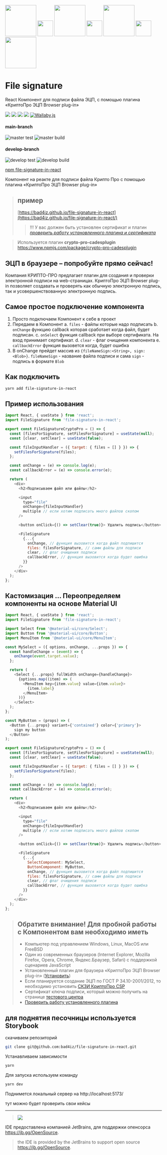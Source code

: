 [<img src="https://vitejs.dev/logo.svg"  width="100"/>](https://vitejs.dev/)
<img src="img/plus.png"  width="50"/>
[<img src="img/react.svg"  width="100"/>](https://react.dev/)
<img src="img/plus.png"  width="50"/>
[<img src="img/ts-logo-128.svg"  width="100"/>](https://www.typescriptlang.org/)
<img src="img/plus.png"  width="50"/>
[<img src="https://vitest.dev/logo.svg"  width="100"/>](https://vitest.dev/)

# File signature

React Компонент для подписи файла ЭЦП, с помощью плагина «КриптоПро ЭЦП Browser plug-in»

![](https://img.shields.io/npm/v/file-signature-in-react.svg)
![](https://img.shields.io/npm/dt/file-signature-in-react.svg)
![](https://img.shields.io/github/commit-activity/m/bad4iz/file-signature-in-react.svg)
![](https://img.shields.io/github/last-commit/bad4iz/file-signature-in-react.svg)
[![Wallaby.js](https://img.shields.io/badge/wallaby.js-configured-green.svg)](https://wallabyjs.com)

#### main-branch

![master test](https://github.com/bad4iz/file-signature-in-react/actions/workflows/test-branch.yml/badge.svg?branch=main)
![master build](https://github.com/bad4iz/file-signature-in-react/actions/workflows/build-branch.yml/badge.svg?branch=main)

#### develop-branch

![develop test](https://github.com/bad4iz/file-signature-in-react/actions/workflows/test-branch.yml/badge.svg?branch=develop)
![develop build](https://github.com/bad4iz/file-signature-in-react/actions/workflows/build-branch.yml/badge.svg?branch=develop)

[//]: # '[![Wallaby.js](https://img.shields.io/badge/wallaby.js-powered-blue.svg?style=for-the-badge&logo=github)](https://wallabyjs.com/oss/)'

[npm file-signature-in-react](https://www.npmjs.com/package/file-signature-in-react)

Компонент на реакте для подписи файла Крипто Про с помощью плагина «КриптоПро ЭЦП Browser plug-in»

> ## пример
>
> [https://bad4iz.github.io/file-signature-in-react](https://bad4iz.github.io/file-signature-in-react/)
>
> > !!! У вас должен быть установлен сертификат и плагин
> > _[проверить работу установленного плагина и сертификата](https://www.cryptopro.ru/sites/default/files/products/cades/demopage/simple.html)_

> Используется плагин **crypto-pro-cadesplugin** https://www.npmjs.com/package/crypto-pro-cadesplugin

## ЭЦП в браузере – попробуйте прямо сейчас!

Компания КРИПТО-ПРО предлагает плагин для создания и проверки электронной подписи на web-страницах.
КриптоПро ЭЦП Browser plug-in позволяет создавать и проверять как обычную электронную подпись, так и усовершенствованную электронную подпись.

## Самое простое подключение компонента

1. Просто подключаем Компонент к себе в проект
2. Передаем в Компонент
   a. `files` - файлы которые надо подписать
   b. `onChange` функцию callback которая сработает когда файл, будет подписан.
   c. `onSelect` функция callback при выборе сертификата. На вход принимает сертификат.
   d. `clear` - флаг очищения компонента
   e. `callbackError` функция вызовется когда, будет ошибка
3. В onChange прейдет массив из `{fileNameSign:<String>, sign:<Blob>}`. `fileNameSign` - название файла подписи и сама `sign` - подпись в формате `Blob`

## Как подключить

```bash
yarn add file-signature-in-react
```

## Пример использования

```js
import React, { useState } from 'react';
import FileSignature from 'file-signature-in-react';

export const FileSignatureCryptoPro = () => {
  const [filesForSignature, setFilesForSignature] = useState(null);
  const [clear, setClear] = useState(false);

  const fileInputHandler = ({ target: { files = [] } }) => {
    setFilesForSignature(files);
  };

  const onChange = (e) => console.log(e);
  const callbackError = (e) => console.error(e);

  return (
    <div>
      <h2>Подписываем файл или файлы</h2>

      <input
        type="file"
        onChange={fileInputHandler}
        multiple // если хотим подписать много файлов скопом
      />

      <button onClick={() => setClear(true)}> Удалить подпись</button>

      <FileSignature
        {...{
          onChange, // функция вызовится когда файл подпишится
          files: filesForSignature, // самм файлы для подписи
          clear, // флаг очищения подписи
          callbackError, // функция вызовится когда будет ошибка
        }}
      />
    </div>
  );
};
```

## Кастомизация ... Переопределяем компоненты на основе Material UI

```js
import React, { useState } from 'react';
import FileSignature from 'file-signature-in-react';

import Select from '@material-ui/core/Select';
import Button from '@material-ui/core/Button';
import MenuItem from '@material-ui/core/MenuItem';

const MySelect = ({ options, onChange, ...props }) => {
  const handleChange = (event) => {
    onChange(event.target.value);
  };

  return (
    <Select {...props} fullWidth onChange={handleChange}>
      {options.map((item) => (
        <MenuItem key={item.value} value={item.value}>
          {item.label}
        </MenuItem>
      ))}
    </Select>
  );
};

const MyButton = (props) => (
  <Button {...props} variant={'contained'} color={'primary'}>
    sign my button
  </Button>
);

export const FileSignatureCryptoPro = () => {
  const [filesForSignature, setFilesForSignature] = useState(null);
  const [clear, setClear] = useState(false);

  const fileInputHandler = ({ target: { files = [] } }) => {
    setFilesForSignature(files);
  };

  const onChange = (e) => console.log(e);
  const callbackError = (e) => console.error(e);

  return (
    <div>
      <h2>Подписываем файл или файлы</h2>

      <input
        type="file"
        onChange={fileInputHandler}
        multiple // если хотим подписать много файлов скопом
      />

      <button onClick={() => setClear(true)}> Удалить подпись</button>

      <FileSignature
        {...{
          SelectComponent: MySelect,
          ButtonComponent: MyButton,
          onChange, // функция вызовится когда файл подпишится
          files: filesForSignature, // самм файлы для подписи
          clear, // флаг очищения подписи
          callbackError, // функция вызовится когда будет ошибка
        }}
      />
    </div>
  );
};
```

> ## Обратите внимание! Для пробной работы с Компонентом вам необходимо иметь
>
> - Компьютер под управлением Windows, Linux, MacOS или FreeBSD
> - Один из современных браузеров (Internet Explorer, Mozilla Firefox, Opera, Chrome, Яндекс.Браузер, Safari) с поддержкой сценариев JavaScript
> - Установленный плагин для браузера «КриптоПро ЭЦП Browser plug-in» ([Установить](https://www.cryptopro.ru/products/cades/plugin/get_2_0))
> - Если планируется создание ЭЦП по ГОСТ Р 34.10-2001/2012, то необходимо установить [СКЗИ КриптоПро CSP](https://www.cryptopro.ru/products/csp/overview)
> - Cертификат ключа подписи, который можно получить на странице [тестового центра](https://www.cryptopro.ru/certsrv/certrqma.asp)
> - [Проверить работу установленного плагина](https://www.cryptopro.ru/sites/default/files/products/cades/demopage/simple.html)

## для поднятия песочницы используется Storybook

скачиваем репозиторий

```bash
git clone git@github.com:bad4iz/file-signature-in-react.git
```

Устанавливаем зависимости

```bash
yarn
```

Для запуска используем команду

```bash
yarn dev
```

Поднимется локальный сервер на
http://localhost:5173/

тут можно будет проверить свои кейсы

---

> ![](https://newreleases.io/icon/github/JetBrains)

IDE предоставлена компанией JetBrains, для поддержки опенсорса https://jb.gg/OpenSource.

> the IDE is provided by the JetBrains to support open source https://jb.gg/OpenSource.
